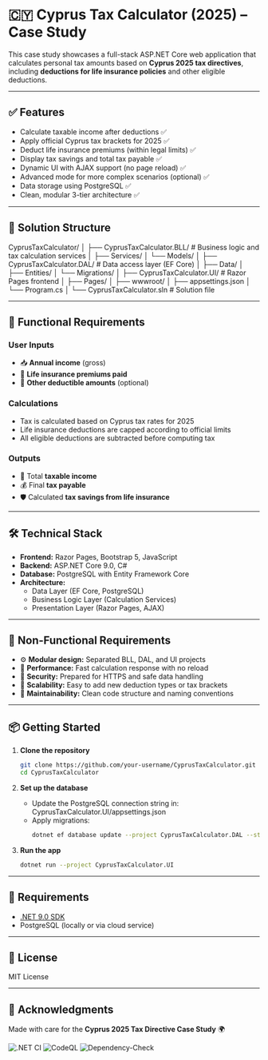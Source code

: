 
# 🇨🇾 Cyprus Tax Calculator (2025) – Case Study

This case study showcases a full-stack ASP.NET Core web application that calculates personal tax amounts based on **Cyprus 2025 tax directives**, including **deductions for life insurance policies** and other eligible deductions.

---

## ✅ Features

- Calculate taxable income after deductions  ✅
- Apply official Cyprus tax brackets for 2025  ✅
- Deduct life insurance premiums (within legal limits)  ✅
- Display tax savings and total tax payable  ✅
- Dynamic UI with AJAX support (no page reload)  ✅
- Advanced mode for more complex scenarios (optional) ✅ 
- Data storage using PostgreSQL  ✅
- Clean, modular 3-tier architecture  ✅

---

## 🧱 Solution Structure

CyprusTaxCalculator/
│
├── CyprusTaxCalculator.BLL/     # Business logic and tax calculation services
│   ├── Services/
│   └── Models/
│
├── CyprusTaxCalculator.DAL/     # Data access layer (EF Core)
│   ├── Data/
│   ├── Entities/
│   └── Migrations/
│
├── CyprusTaxCalculator.UI/      # Razor Pages frontend
│   ├── Pages/
│   ├── wwwroot/
│   ├── appsettings.json
│   └── Program.cs
│
└── CyprusTaxCalculator.sln      # Solution file

---

## 🎯 Functional Requirements

### User Inputs

- 📥 **Annual income** (gross)  
- 💸 **Life insurance premiums paid**  
- 🧾 **Other deductible amounts** (optional)  

### Calculations

- Tax is calculated based on Cyprus tax rates for 2025  
- Life insurance deductions are capped according to official limits  
- All eligible deductions are subtracted before computing tax  

### Outputs

- 🧮 Total **taxable income**  
- 💰 Final **tax payable**  
- 🛡️ Calculated **tax savings from life insurance**

---

## 🛠️ Technical Stack

- **Frontend:** Razor Pages, Bootstrap 5, JavaScript  
- **Backend:** ASP.NET Core 9.0, C#  
- **Database:** PostgreSQL with Entity Framework Core  
- **Architecture:**
  - Data Layer (EF Core, PostgreSQL)  
  - Business Logic Layer (Calculation Services)  
  - Presentation Layer (Razor Pages, AJAX)

---

## 🧪 Non-Functional Requirements

- ⚙️ **Modular design:** Separated BLL, DAL, and UI projects  
- 🚀 **Performance:** Fast calculation response with no reload  
- 🔐 **Security:** Prepared for HTTPS and safe data handling  
- 🧩 **Scalability:** Easy to add new deduction types or tax brackets  
- 🎯 **Maintainability:** Clean code structure and naming conventions  

---

## 📦 Getting Started

1. **Clone the repository**
   ```bash
   git clone https://github.com/your-username/CyprusTaxCalculator.git
   cd CyprusTaxCalculator
   ```

2. **Set up the database**
   - Update the PostgreSQL connection string in:
     CyprusTaxCalculator.UI/appsettings.json
   - Apply migrations:
     ```bash
     dotnet ef database update --project CyprusTaxCalculator.DAL --startup-project CyprusTaxCalculator.UI
     ```

3. **Run the app**
   ```bash
   dotnet run --project CyprusTaxCalculator.UI
   ```

---

## 📌 Requirements

- [.NET 9.0 SDK](https://dotnet.microsoft.com/)
- PostgreSQL (locally or via cloud service)

---

## 📄 License

MIT License

---

## 🙌 Acknowledgments

Made with care for the **Cyprus 2025 Tax Directive Case Study** 🌍

![.NET CI](https://github.com/<you>/<repo>/actions/workflows/dotnet-ci.yml/badge.svg)
![CodeQL](https://github.com/<you>/<repo>/actions/workflows/codeql.yml/badge.svg)
![Dependency-Check](https://github.com/<you>/<repo>/actions/workflows/dependency-check.yml/badge.svg)
